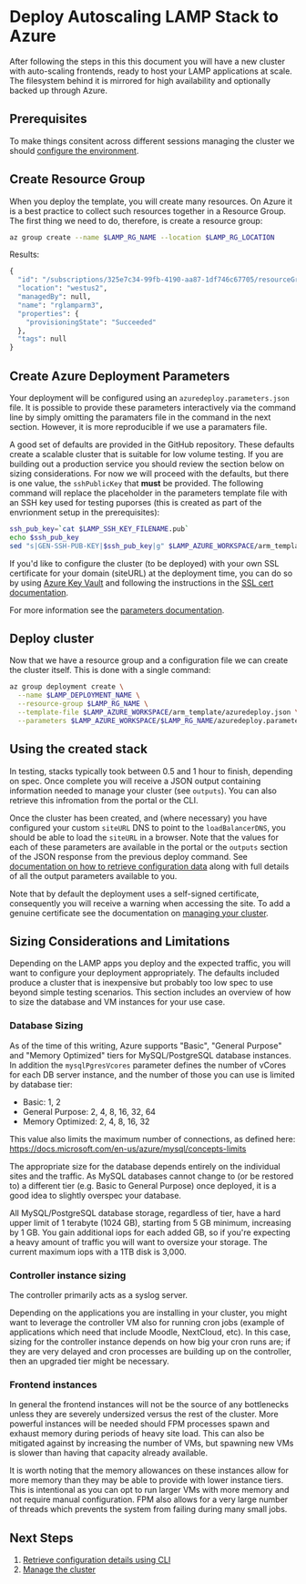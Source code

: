 # Deploy Autoscaling LAMP Stack to Azure

After following the steps in this this document you will have a new cluster with auto-scaling frontends, ready to host your LAMP applications at scale.
The filesystem behind it is mirrored for high availability and
optionally backed up through Azure.

## Prerequisites

To make things consitent across different sessions managing the cluster we
should [configure the environment](./Preparation.md).

## Create Resource Group

When you deploy the template, you will create many resources. On Azure it is a best practice to collect such resources together in a Resource Group. The first thing we need to do, therefore, is create a resource group:

```sh
az group create --name $LAMP_RG_NAME --location $LAMP_RG_LOCATION
```

Results:

```expected_similarity=0.4
{
  "id": "/subscriptions/325e7c34-99fb-4190-aa87-1df746c67705/resourceGroups/rglamparm3",
  "location": "westus2",
  "managedBy": null,
  "name": "rglamparm3",
  "properties": {
    "provisioningState": "Succeeded"
  },
  "tags": null
}
```

## Create Azure Deployment Parameters

Your deployment will be configured using an
`azuredeploy.parameters.json` file. It is possible to provide these
parameters interactively via the command line by simply omitting the
paramaters file in the command in the next section. However, it is
more reproducible if we use a paramaters file.

A good set of defaults are provided in the GitHub repository. These
defaults create a scalable cluster that is suitable for low volume
testing. If you are building out a production service you should
review the section below on sizing considerations. For now we will
proceed with the defaults, but there is one value, the `sshPublicKey`
that **must** be provided. The following command will replace the
placeholder in the parameters template file with an SSH key used for
testing puporses (this is created as part of the envrionment setup in
the prerequisites):

```sh
ssh_pub_key=`cat $LAMP_SSH_KEY_FILENAME.pub`
echo $ssh_pub_key
sed "s|GEN-SSH-PUB-KEY|$ssh_pub_key|g" $LAMP_AZURE_WORKSPACE/arm_template/azuredeploy.parameters.json > $LAMP_AZURE_WORKSPACE/$LAMP_RG_NAME/azuredeploy.parameters.json
```

If you'd like to configure the cluster (to be deployed)
with your own SSL certificate for your domain (siteURL) at the
deployment time, you can do so by using [Azure Key Vault](https://azure.microsoft.com/en-us/services/key-vault/)
and following the instructions in the [SSL cert documentation](SslCert.md).

For more information see the [parameters documentation](Parameters.md).

## Deploy cluster

Now that we have a resource group and a configuration file we can
create the cluster itself. This is done with a single command:

```sh
az group deployment create \
  --name $LAMP_DEPLOYMENT_NAME \
  --resource-group $LAMP_RG_NAME \
  --template-file $LAMP_AZURE_WORKSPACE/arm_template/azuredeploy.json \
  --parameters $LAMP_AZURE_WORKSPACE/$LAMP_RG_NAME/azuredeploy.parameters.json
```

## Using the created stack

In testing, stacks typically took between 0.5 and 1 hour to finish,
depending on spec. Once complete you will receive a JSON output
containing information needed to manage your cluster (see
`outputs`). You can also retrieve this infromation from the portal or
the CLI.

Once the cluster has been created, and (where necessary) you have
configured your custom `siteURL` DNS to point to the
`loadBalancerDNS`, you should be able to load the `siteURL` in a
browser. Note that the values for each of these
parameters are available in the portal or the `outputs` section of the
JSON response from the previous deploy command. See [documentation on
how to retrieve configuration data](./Get-Install-Data.md) along
with full details of all the output parameters available to you.

Note that by default the deployment uses a self-signed certificate,
consequently you will receive a warning when accessing the site. To
add a genuine certificate see the documentation on [managing your
cluster](./Manage.md).

## Sizing Considerations and Limitations

Depending on the LAMP apps you deploy and the expected traffic, you will want to configure your deployment appropriately. The defaults included produce a cluster that is inexpensive but probably too low spec to use beyond simple testing scenarios. This section includes an overview of how to size the database and VM instances for your use case.

### Database Sizing

As of the time of this writing, Azure supports "Basic", "General Purpose" and "Memory Optimized" tiers for MySQL/PostgreSQL database instances. In addition the `mysqlPgresVcores` parameter defines the number of vCores for each DB server instance, and the number of those you can use is limited by database tier:

- Basic: 1, 2
- General Purpose: 2, 4, 8, 16, 32, 64
- Memory Optimized: 2, 4, 8, 16, 32

This value also limits the maximum number of connections, as defined
here: https://docs.microsoft.com/en-us/azure/mysql/concepts-limits

The appropriate size for the database depends entirely on the individual sites and the traffic. As MySQL databases cannot change to (or be restored to) a different tier (e.g. Basic to General Purpose) once deployed, it is a good idea to slightly overspec your database.

All MySQL/PostgreSQL database storage, regardless of tier, have a hard upper limit of 1
terabyte (1024 GB), starting from 5 GB minimum, increasing by 1 GB. You gain additional iops for each added GB, so if you're expecting a heavy amount of traffic you will want to oversize your storage. The current maximum iops with a 1TB disk is 3,000.

### Controller instance sizing

The controller primarily acts as a syslog server.

Depending on the applications you are installing in your cluster, you might want to leverage the controller VM also for running cron jobs (example of applications which need that include Moodle, NextCloud, etc). In this case, sizing for the controller instance depends on how big your cron runs are; if they are very delayed and cron processes are building up on the controller, then an upgraded tier might be necessary.

### Frontend instances

In general the frontend instances will not be the source of any
bottlenecks unless they are severely undersized versus the rest of the
cluster. More powerful instances will be needed should FPM processes
spawn and exhaust memory during periods of heavy site load. This can
also be mitigated against by increasing the number of VMs, but spawning
new VMs is slower than having that capacity already available.

It is worth noting that the memory allowances on these instances allow
for more memory than they may be able to provide with lower instance
tiers. This is intentional as you can opt to run larger VMs with more
memory and not require manual configuration. FPM also allows for a
very large number of threads which prevents the system from failing
during many small jobs.


## Next Steps

  1. [Retrieve configuration details using CLI](./Get-Install-Data.md)
  1. [Manage the cluster](./Manage.md)
